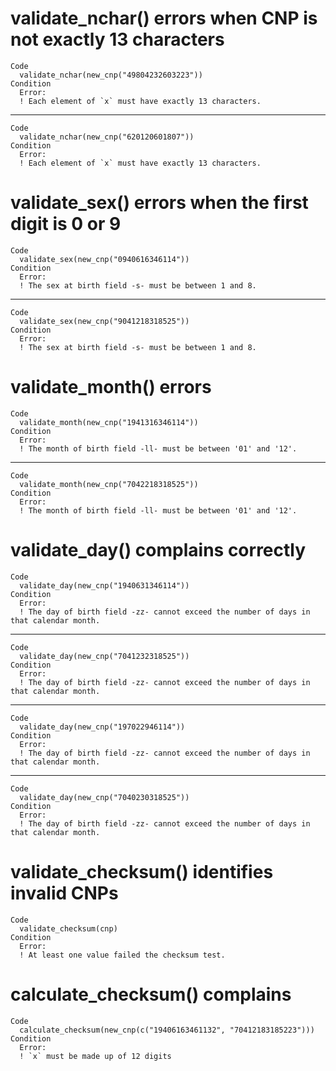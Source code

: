 # validate_nchar() errors when CNP is not exactly 13 characters

    Code
      validate_nchar(new_cnp("49804232603223"))
    Condition
      Error:
      ! Each element of `x` must have exactly 13 characters.

---

    Code
      validate_nchar(new_cnp("620120601807"))
    Condition
      Error:
      ! Each element of `x` must have exactly 13 characters.

# validate_sex() errors when the first digit is 0 or 9

    Code
      validate_sex(new_cnp("0940616346114"))
    Condition
      Error:
      ! The sex at birth field -s- must be between 1 and 8.

---

    Code
      validate_sex(new_cnp("9041218318525"))
    Condition
      Error:
      ! The sex at birth field -s- must be between 1 and 8.

# validate_month() errors

    Code
      validate_month(new_cnp("1941316346114"))
    Condition
      Error:
      ! The month of birth field -ll- must be between '01' and '12'.

---

    Code
      validate_month(new_cnp("7042218318525"))
    Condition
      Error:
      ! The month of birth field -ll- must be between '01' and '12'.

# validate_day() complains correctly

    Code
      validate_day(new_cnp("1940631346114"))
    Condition
      Error:
      ! The day of birth field -zz- cannot exceed the number of days in that calendar month.

---

    Code
      validate_day(new_cnp("7041232318525"))
    Condition
      Error:
      ! The day of birth field -zz- cannot exceed the number of days in that calendar month.

---

    Code
      validate_day(new_cnp("197022946114"))
    Condition
      Error:
      ! The day of birth field -zz- cannot exceed the number of days in that calendar month.

---

    Code
      validate_day(new_cnp("7040230318525"))
    Condition
      Error:
      ! The day of birth field -zz- cannot exceed the number of days in that calendar month.

# validate_checksum() identifies invalid CNPs

    Code
      validate_checksum(cnp)
    Condition
      Error:
      ! At least one value failed the checksum test.

# calculate_checksum() complains

    Code
      calculate_checksum(new_cnp(c("19406163461132", "70412183185223")))
    Condition
      Error:
      ! `x` must be made up of 12 digits

